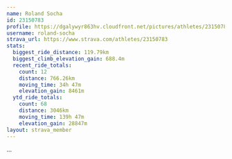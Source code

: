 ```yaml
---
name: Roland Socha
id: 23150783
profile: https://dgalywyr863hv.cloudfront.net/pictures/athletes/23150783/14745672/4/large.jpg
username: roland-socha
strava_url: https://www.strava.com/athletes/23150783
stats:
  biggest_ride_distance: 119.79km
  biggest_climb_elevation_gain: 688.4m
  recent_ride_totals:
    count: 12
    distance: 766.26km
    moving_time: 34h 47m
    elevation_gain: 8461m
  ytd_ride_totals:
    count: 68
    distance: 3046km
    moving_time: 139h 47m
    elevation_gain: 28847m
layout: strava_member
--- 
```

...
